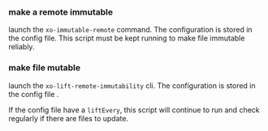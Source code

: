 ### make a remote immutable

launch the `xo-immutable-remote` command. The configuration is stored in the config file.
This script must be kept running to make file immutable reliably.

### make file mutable

launch the `xo-lift-remote-immutability` cli. The configuration is stored in the config file .

If the config file have a `liftEvery`, this script will continue to run and check regularly if there are files to update.
